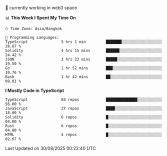 🔭 currently working in web3 space

<!--START_SECTION:waka-->
📊 **This Week I Spent My Time On** 

```text
🕑︎ Time Zone: Asia/Bangkok

💬 Programming Languages: 
TypeScript               5 hrs 1 min         ███████░░░░░░░░░░░░░░░░░░   28.87 % 
Solidity                 4 hrs 15 mins       ██████░░░░░░░░░░░░░░░░░░░   24.42 % 
JSON                     3 hrs 23 mins       █████░░░░░░░░░░░░░░░░░░░░   19.50 % 
Go                       1 hr 52 mins        ███░░░░░░░░░░░░░░░░░░░░░░   10.76 % 
Bash                     1 hr 42 mins        ██░░░░░░░░░░░░░░░░░░░░░░░   09.81 % 
```

**I Mostly Code in TypeScript** 

```text
TypeScript               84 repos            ██████████████░░░░░░░░░░░   56.00 % 
JavaScript               27 repos            ████░░░░░░░░░░░░░░░░░░░░░   18.00 % 
Solidity                 6 repos             █░░░░░░░░░░░░░░░░░░░░░░░░   04.00 % 
Rust                     6 repos             █░░░░░░░░░░░░░░░░░░░░░░░░   04.00 % 
HTML                     4 repos             █░░░░░░░░░░░░░░░░░░░░░░░░   02.67 % 
```




 Last Updated on 30/08/2025 00:22:40 UTC
<!--END_SECTION:waka-->
